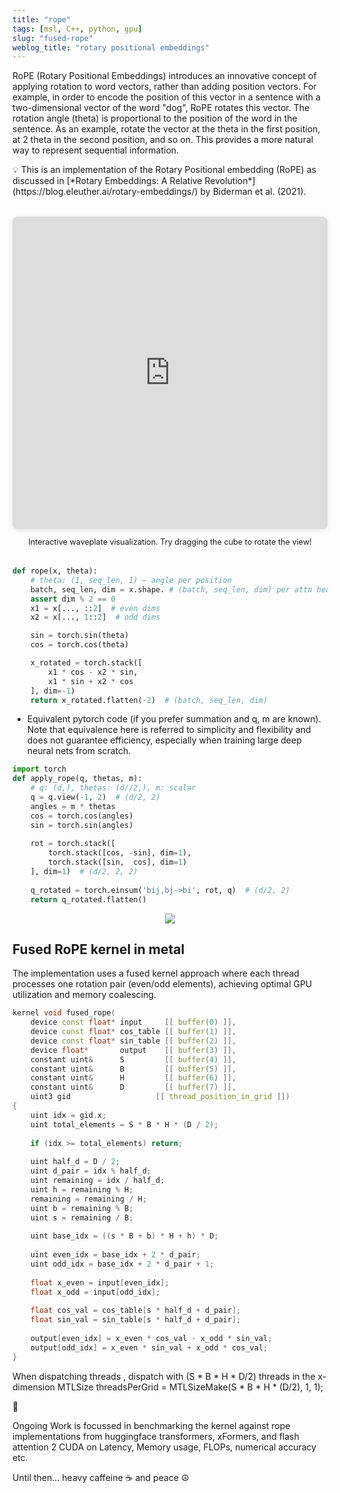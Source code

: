 ```yaml
---
title: "rope"
tags: [msl, C++, python, gpu]
slug: "fused-rope"
weblog_title: "rotary positional embeddings"
---
```


RoPE (Rotary Positional Embeddings) introduces an innovative concept of applying rotation to word vectors, rather than adding position vectors. For example, in order to encode the position of this vector in a sentence with a two-dimensional vector of the word "dog", RoPE rotates this vector. The rotation angle (theta) is proportional to the position of the word in the sentence. As an example, rotate the vector at the theta in the first position, at 2 theta in the second position, and so on. This provides a more natural way to represent sequential information. 

<aside>
💡
This is an implementation of the Rotary Positional embedding (RoPE) 
as discussed in [*Rotary Embeddings: A Relative Revolution*](https://blog.eleuther.ai/rotary-embeddings/) by Biderman et al. (2021).

</aside>

<figure style="text-align: center; margin: 2rem 0;">
  <iframe 
    src="https://blog.eleuther.ai/images/blog/rotary-embeddings/waveplate.html" 
    style="width: 100%; height: 500px; border: none; border-radius: 8px; box-shadow: 0 2px 8px rgba(0,0,0,0.1);"
    title="Interactive Waveplate Demo">
  </iframe>
  <figcaption style="margin-top: 0.8rem; font-size: 0.9em; color: var(--muted);">
    Interactive waveplate visualization. Try dragging the cube to rotate the view!
  </figcaption>
</figure>

```python
def rope(x, theta):
    # theta: (1, seq_len, 1) — angle per position
    batch, seq_len, dim = x.shape. # (batch, seq_len, dim) per attn head H
    assert dim % 2 == 0
    x1 = x[..., ::2]  # even dims
    x2 = x[..., 1::2]  # odd dims

    sin = torch.sin(theta)
    cos = torch.cos(theta)

    x_rotated = torch.stack([
        x1 * cos - x2 * sin,
        x1 * sin + x2 * cos
    ], dim=-1)
    return x_rotated.flatten(-2)  # (batch, seq_len, dim)
```

- Equivalent pytorch code (if you prefer summation and q, m are known). Note that equivalence here is referred to simplicity and flexibility and does not guarantee efficiency, especially when training large deep neural nets from scratch.

```python
import torch
def apply_rope(q, thetas, m):
    # q: (d,), thetas: (d//2,), m: scalar
    q = q.view(-1, 2)  # (d/2, 2)
    angles = m * thetas
    cos = torch.cos(angles)
    sin = torch.sin(angles)
    
    rot = torch.stack([
        torch.stack([cos, -sin], dim=1),
        torch.stack([sin,  cos], dim=1)
    ], dim=1)  # (d/2, 2, 2)
    
    q_rotated = torch.einsum('bij,bj->bi', rot, q)  # (d/2, 2)
    return q_rotated.flatten()
```

<figure style="text-align: center;">
  <img src="https://pub-91e1a485198740aabff1705e89606dc3.r2.dev/rope_rotation_demo.gif" style="max-width: 100%; height: auto;" />
  <figcaption></figcaption>
</figure>

## Fused RoPE kernel in metal

The implementation uses a fused kernel approach where each thread processes one rotation pair (even/odd elements), achieving optimal GPU utilization and memory coalescing. 

```cpp
kernel void fused_rope(
    device const float* input     [[ buffer(0) ]],
    device const float* cos_table [[ buffer(1) ]],
    device const float* sin_table [[ buffer(2) ]],
    device float*       output    [[ buffer(3) ]],
    constant uint&      S         [[ buffer(4) ]],
    constant uint&      B         [[ buffer(5) ]],
    constant uint&      H         [[ buffer(6) ]],
    constant uint&      D         [[ buffer(7) ]],
    uint3 gid                   [[ thread_position_in_grid ]])
{
    uint idx = gid.x;
    uint total_elements = S * B * H * (D / 2);
    
    if (idx >= total_elements) return;
    
    uint half_d = D / 2;
    uint d_pair = idx % half_d;
    uint remaining = idx / half_d;
    uint h = remaining % H;
    remaining = remaining / H;
    uint b = remaining % B;
    uint s = remaining / B;
    
    uint base_idx = ((s * B + b) * H + h) * D;
    
    uint even_idx = base_idx + 2 * d_pair;
    uint odd_idx = base_idx + 2 * d_pair + 1;
    
    float x_even = input[even_idx];
    float x_odd = input[odd_idx];
    
    float cos_val = cos_table[s * half_d + d_pair];
    float sin_val = sin_table[s * half_d + d_pair];
    
    output[even_idx] = x_even * cos_val - x_odd * sin_val;
    output[odd_idx] = x_even * sin_val + x_odd * cos_val;
}
```

When dispatching threads , dispatch with (S * B * H * D/2) threads in the x-dimension
MTLSize threadsPerGrid = MTLSizeMake(S * B * H * (D/2), 1, 1);

<aside>
🚧

Ongoing Work is focussed in benchmarking the kernel against rope implementations from huggingface transformers, xFormers, and flash attention 2 CUDA on Latency, Memory usage, FLOPs, numerical accuracy etc. 

</aside>

Until then… heavy caffeine ☕️ and peace ☮️
